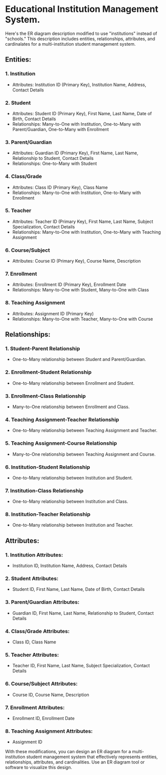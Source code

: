 # Educational Institution Management System.

Here's the ER diagram description modified to use "institutions" instead of "schools." This
description includes entities, relationships, attributes, and cardinalates for a multi-institution student
management system.

## Entities:

### 1. Institution 
- Attributes: Institution ID (Primary Key), Institution Name, Address, Contact Details

### 2. Student 
- Attributes: Student ID (Primary Key), First Name, Last Name, Date of Birth, Contact Details 
- Relationships: Many-to-One with Institution, One-to-Many with Parent/Guardian, One-to-Many
with Enrollment

### 3. Parent/Guardian
- Attributes: Guardian ID (Primary Key), First Name, Last Name, Relationship to Student,
Contact Details
- Relationships: One-to-Many with Student

### 4. Class/Grade
- Attributes: Class ID (Primary Key), Class Name
- Relationships: Many-to-One with Institution, One-to-Many with Enrollment

### 5. Teacher
- Attributes: Teacher ID (Primary Key), First Name, Last Name, Subject Specialization, Contact
Details
- Relationships: Many-to-One with Institution, One-to-Many with Teaching Assignment

### 6. Course/Subject
- Attributes: Course ID (Primary Key), Course Name, Description

### 7. Enrollment
- Attributes: Enrollment ID (Primary Key), Enrollment Date
- Relationships: Many-to-One with Student, Many-to-One with Class

### 8. Teaching Assignment
- Attributes: Assignment ID (Primary Key)
- Relationships: Many-to-One with Teacher, Many-to-One with Course

## Relationships:

### 1. Student-Parent Relationship
- One-to-Many relationship between Student and Parent/Guardian.

### 2. Enrollment-Student Relationship
- One-to-Many relationship between Enrollment and Student.

### 3. Enrollment-Class Relationship
- Many-to-One relationship between Enrollment and Class.

### 4. Teaching Assignment-Teacher Relationship
- One-to-Many relationship between Teaching Assignment and Teacher.

### 5. Teaching Assignment-Course Relationship
- Many-to-One relationship between Teaching Assignment and Course.

### 6. Institution-Student Relationship
- One-to-Many relationship between Institution and Student.

### 7. Institution-Class Relationship
- One-to-Many relationship between Institution and Class.

### 8. Institution-Teacher Relationship
- One-to-Many relationship between Institution and Teacher.

## Attributes:

### 1. Institution Attributes:
- Institution ID, Institution Name, Address, Contact Details

### 2. Student Attributes:
- Student ID, First Name, Last Name, Date of Birth, Contact Details

### 3. Parent/Guardian Attributes:
- Guardian ID, First Name, Last Name, Relationship to Student, Contact Details

### 4. Class/Grade Attributes:
- Class ID, Class Name

### 5. Teacher Attributes:
- Teacher ID, First Name, Last Name, Subject Specialization, Contact Details

### 6. Course/Subject Attributes:
- Course ID, Course Name, Description

### 7. Enrollment Attributes:
- Enrollment ID, Enrollment Date

### 8. Teaching Assignment Attributes:
- Assignment ID

With these modifications, you can design an ER diagram for a multi-institution student management
system that effectively represents entities, relationships, attributes, and cardinalities. Use an ER
diagram tool or software to visualize this design.